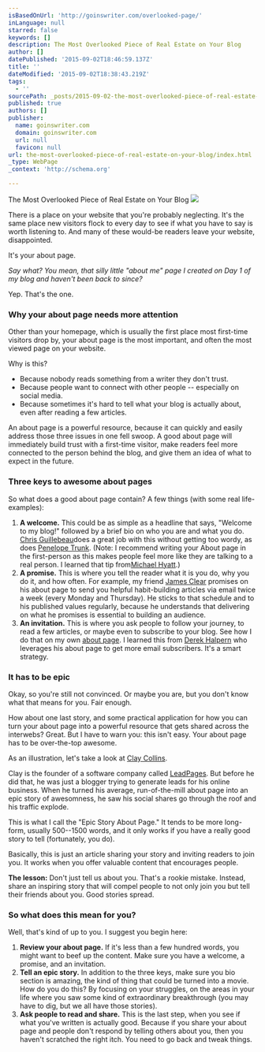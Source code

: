 ```yaml
---
isBasedOnUrl: 'http://goinswriter.com/overlooked-page/'
inLanguage: null
starred: false
keywords: []
description: The Most Overlooked Piece of Real Estate on Your Blog
author: []
datePublished: '2015-09-02T18:46:59.137Z'
title: ''
dateModified: '2015-09-02T18:38:43.219Z'
tags:
  - ''
sourcePath: _posts/2015-09-02-the-most-overlooked-piece-of-real-estate-on-your-blog.md
published: true
authors: []
publisher:
  name: goinswriter.com
  domain: goinswriter.com
  url: null
  favicon: null
url: the-most-overlooked-piece-of-real-estate-on-your-blog/index.html
_type: WebPage
_context: 'http://schema.org'

---
```

The Most Overlooked Piece of Real Estate on Your Blog
![](https://the-grid-user-content.s3-us-west-2.amazonaws.com/514b76a6-5a94-48d6-a888-286d3778b684.jpg)

There is a place on your website that you're probably neglecting. It's the same place new visitors flock to every day to see if what you have to say is worth listening to. And many of these would-be readers leave your website, disappointed.

It's your about page.

_Say what? You mean, that silly little "about me" page I created on Day 1 of my blog and haven't been back to since?_

Yep. That's the one.

### Why your about page needs more attention

Other than your homepage, which is usually the first place most first-time visitors drop by, your about page is the most important, and often the most viewed page on your website.

Why is this?

* Because nobody reads something from a writer they don't trust.
* Because people want to connect with other people -- especially on social media.
* Because sometimes it's hard to tell what your blog is actually about, even after reading a few articles.

An about page is a powerful resource, because it can quickly and easily address those three issues in one fell swoop. A good about page will immediately build trust with a first-time visitor, make readers feel more connected to the person behind the blog, and give them an idea of what to expect in the future.

### Three keys to awesome about pages

So what does a good about page contain? A few things (with some real life-examples):

1. **A welcome.** This could be as simple as a headline that says, "Welcome to my blog!" followed by a brief bio on who you are and what you do. [Chris Guillebeau][0]does a great job with this without getting too wordy, as does [Penelope Trunk][1]. (Note: I recommend writing your About page in the first-person as this makes people feel more like they are talking to a real person. I learned that tip from[Michael Hyatt][2].)
2. **A promise.** This is where you tell the reader what it is you do, why you do it, and how often. For example, my friend [James Clear][3] promises on his about page to send you helpful habit-building articles via email twice a week (every Monday and Thursday). He sticks to that schedule and to his published values regularly, because he understands that delivering on what he promises is essential to building an audience.
3. **An invitation.** This is where you ask people to follow your journey, to read a few articles, or maybe even to subscribe to your blog. See how I do that on my own [about page][4]. I learned this from [Derek Halpern][5] who leverages his about page to get more email subscribers. It's a smart strategy.

### It has to be epic

Okay, so you're still not convinced. Or maybe you are, but you don't know what that means for you. Fair enough.

How about one last story, and some practical application for how you can turn your about page into a powerful resource that gets shared across the interwebs? Great. But I have to warn you: this isn't easy. Your about page has to be over-the-top awesome.

As an illustration, let's take a look at [Clay Collins][6].

Clay is the founder of a software company called [LeadPages][7]. But before he did that, he was just a blogger trying to generate leads for his online business. When he turned his average, run-of-the-mill about page into an epic story of awesomness, he saw his social shares go through the roof and his traffic explode.

This is what I call the "Epic Story About Page." It tends to be more long-form, usually 500--1500 words, and it only works if you have a really good story to tell (fortunately, you do).

Basically, this is just an article sharing your story and inviting readers to join you. It works when you offer valuable content that encourages people.

**The lesson:** Don't just tell us about you. That's a rookie mistake. Instead, share an inspiring story that will compel people to not only join you but tell their friends about you. Good stories spread.

### So what does this mean for you?

Well, that's kind of up to you. I suggest you begin here:

1. **Review your about page.** If it's less than a few hundred words, you might want to beef up the content. Make sure you have a welcome, a promise, and an invitation.
2. **Tell an epic story.** In addition to the three keys, make sure you bio section is amazing, the kind of thing that could be turned into a movie. How do you do this? By focusing on your struggles, on the areas in your life where you saw some kind of extraordinary breakthrough (you may have to dig, but we all have those stories).
3. **Ask people to read and share.** This is the last step, when you see if what you've written is actually good. Because if you share your about page and people don't respond by telling others about you, then you haven't scratched the right itch. You need to go back and tweak things.

[0]: http://chrisguillebeau.com/about "About Chris Guillebeau"
[1]: http://blog.penelopetrunk.com/about-penelope-trunk "About Penelope Trunk"
[2]: http://michaelhyatt.com/about "About Michael Hyatt"
[3]: http://jamesclear.com/about/ "About James Clear"
[4]: http://goinswriter.com/about-me/
[5]: http://socialtriggers.com/
[6]: http://www.clay-collins.com/blog/about-clay-collins-my-story/ "Clay Collins"
[7]: http://leadpages.net/ "LeadPages"